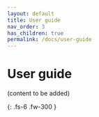 ```yaml
---
layout: default
title: User guide
nav_order: 3
has_children: true
permalink: /docs/user-guide
---
```


# User guide

(content to be added)


{: .fs-6 .fw-300 }
